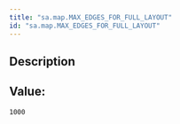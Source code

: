 ```yaml
---
title: "sa.map.MAX_EDGES_FOR_FULL_LAYOUT"
id: "sa.map.MAX_EDGES_FOR_FULL_LAYOUT"
---
```

## Description



## Value: 
```
1000
```